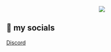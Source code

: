 <p align="center">
  <img src="https://capsule-render.vercel.app/api?text=Welcome!💢&animation=fadeIn&type=waving&color=auto&height=300"/>
</p>
<h2>💯 my socials</h2>
<p align="left">
  <a href="https:://discordapp.com/users/305337907466469387">Discord</a>
</p>
